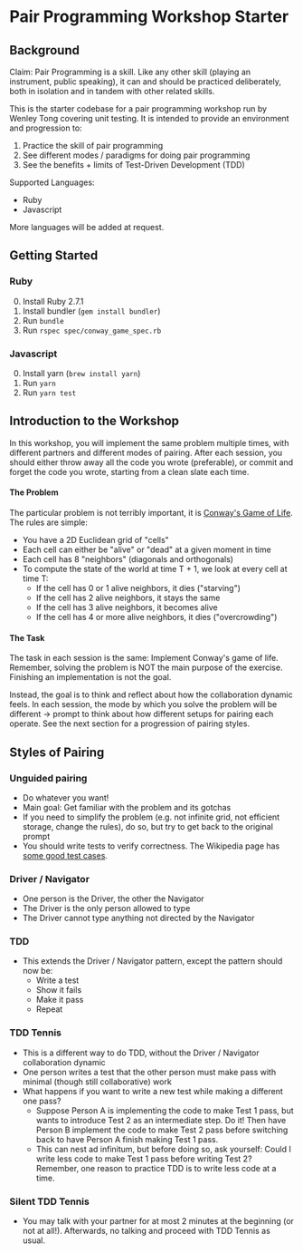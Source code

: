 
# Pair Programming Workshop Starter

## Background

Claim: Pair Programming is a skill. Like any other skill (playing an instrument, public speaking), it can and should be practiced deliberately, both in isolation and in tandem with other related skills.

This is the starter codebase for a pair programming workshop run by Wenley Tong covering unit testing. It is intended to provide an environment and progression to:
1. Practice the skill of pair programming
2. See different modes / paradigms for doing pair programming
3. See the benefits + limits of Test-Driven Development (TDD)

Supported Languages:
- Ruby
- Javascript

More languages will be added at request.

## Getting Started

### Ruby

0. Install Ruby 2.7.1
1. Install bundler (`gem install bundler`)
2. Run `bundle`
3. Run `rspec spec/conway_game_spec.rb`

### Javascript

0. Install yarn (`brew install yarn`)
1. Run `yarn`
2. Run `yarn test`

## Introduction to the Workshop

In this workshop, you will implement the same problem multiple times, with different partners and different modes of pairing. After each session, you should either throw away all the code you wrote (preferable), or commit and forget the code you wrote, starting from a clean slate each time.

#### The Problem

The particular problem is not terribly important, it is [Conway's Game of Life](https://en.wikipedia.org/wiki/Conway%27s_Game_of_Life). The rules are simple:
- You have a 2D Euclidean grid of "cells"
- Each cell can either be "alive" or "dead" at a given moment in time
- Each cell has 8 "neighbors" (diagonals and orthogonals)
- To compute the state of the world at time T + 1, we look at every cell at time T:
  - If the cell has 0 or 1 alive neighbors, it dies ("starving")
  - If the cell has 2 alive neighbors, it stays the same
  - If the cell has 3 alive neighbors, it becomes alive
  - If the cell has 4 or more alive neighbors, it dies ("overcrowding")

#### The Task

The task in each session is the same: Implement Conway's game of life. Remember, solving the problem is NOT the main purpose of the exercise. Finishing an implementation is not the goal.

Instead, the goal is to think and reflect about how the collaboration dynamic feels. In each session, the mode by which you solve the problem will be different -> prompt to think about how different setups for pairing each operate. See the next section for a progression of pairing styles.

## Styles of Pairing

### Unguided pairing
- Do whatever you want!
- Main goal: Get familiar with the problem and its gotchas
- If you need to simplify the problem (e.g. not infinite grid, not efficient storage, change the rules), do so, but try to get back to the original prompt
- You should write tests to verify correctness. The Wikipedia page has [some good test cases](https://en.wikipedia.org/wiki/Conway%27s_Game_of_Life#Examples_of_patterns).

### Driver / Navigator
- One person is the Driver, the other the Navigator
- The Driver is the only person allowed to type
- The Driver cannot type anything not directed by the Navigator

### TDD
- This extends the Driver / Navigator pattern, except the pattern should now be:
  - Write a test
  - Show it fails
  - Make it pass
  - Repeat

### TDD Tennis
- This is a different way to do TDD, without the Driver / Navigator collaboration dynamic
- One person writes a test that the other person must make pass with minimal (though still collaborative) work
- What happens if you want to write a new test while making a different one pass?
  - Suppose Person A is implementing the code to make Test 1 pass, but wants to introduce Test 2 as an intermediate step. Do it! Then have Person B implement the code to make Test 2 pass before switching back to have Person A finish making Test 1 pass.
  - This can nest ad infinitum, but before doing so, ask yourself: Could I write less code to make Test 1 pass before writing Test 2? Remember, one reason to practice TDD is to write less code at a time.

### Silent TDD Tennis
- You may talk with your partner for at most 2 minutes at the beginning (or not at all!). Afterwards, no talking and proceed with TDD Tennis as usual.
